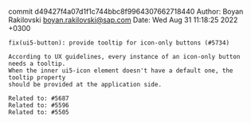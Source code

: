 commit d49427f4a07d1f1c744bbc8f9964307662718440
Author: Boyan Rakilovski <boyan.rakilovski@sap.com>
Date:   Wed Aug 31 11:18:25 2022 +0300

    fix(ui5-button): provide tooltip for icon-only buttons (#5734)
    
    According to UX guidelines, every instance of an icon-only button needs a tooltip.
    When the inner ui5-icon element doesn't have a default one, the tooltip property
    should be provided at the application side.
    
    Related to: #5687
    Related to: #5596
    Related to: #5505
